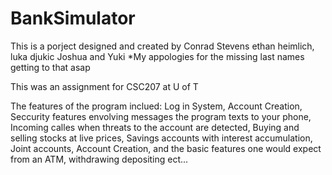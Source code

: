 # BankSimulator

This is a porject designed and created by Conrad Stevens ethan heimlich, luka djukic Joshua and Yuki 
*My appologies for the missing last names getting to that asap

This was an assignment for CSC207 at U of T

The features of the program inclued:
Log in System,
Account Creation,
Seccurity features envolving messages the program texts to your phone,
Incoming calles when threats to the account are detected,
Buying and selling stocks at live prices,
Savings accounts with interest accumulation,
Joint accounts,
Account Creation,
and the basic features one would expect from an ATM, withdrawing depositing ect...
